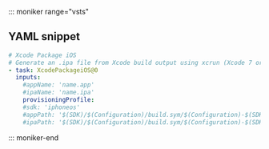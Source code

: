 ::: moniker range="vsts"

## YAML snippet

```YAML
# Xcode Package iOS
# Generate an .ipa file from Xcode build output using xcrun (Xcode 7 or below)
- task: XcodePackageiOS@0
  inputs:
    #appName: 'name.app' 
    #ipaName: 'name.ipa' 
    provisioningProfile: 
    #sdk: 'iphoneos' 
    #appPath: '$(SDK)/$(Configuration)/build.sym/$(Configuration)-$(SDK)' 
    #ipaPath: '$(SDK)/$(Configuration)/build.sym/$(Configuration)-$(SDK)/output' 
```

::: moniker-end